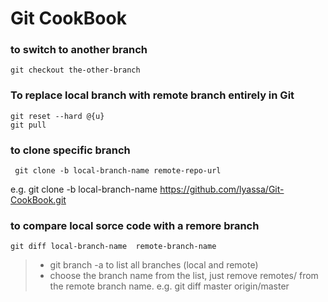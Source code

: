 # Git CookBook

### to switch to another branch
    git checkout the-other-branch

### To replace local branch with remote branch entirely in Git
    git reset --hard @{u}
    git pull

### to clone specific branch
     git clone -b local-branch-name remote-repo-url
e.g. git clone -b local-branch-name https://github.com/lyassa/Git-CookBook.git

### to compare local sorce code with a remore branch
    git diff local-branch-name  remote-branch-name 
 
>* git branch -a to list all branches (local and remote) 
>* choose the branch name from the list, just remove remotes/ from the remote branch name.
 e.g. git diff master origin/master
